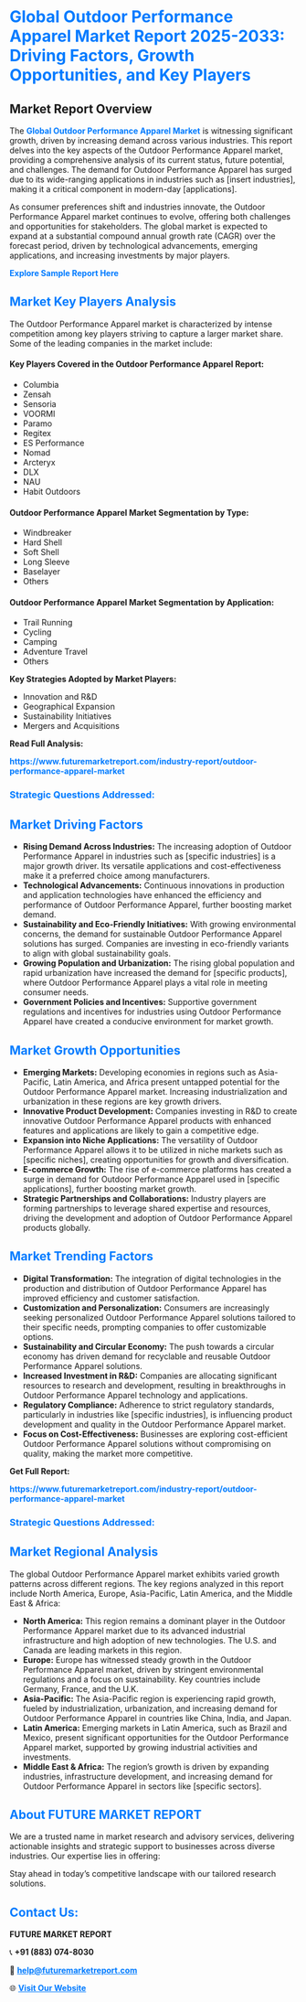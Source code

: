 <h1 style="color: #007BFF;">Global Outdoor Performance Apparel Market Report 2025-2033: Driving Factors, Growth Opportunities, and Key Players</h1>

<section id="overview">
<h2>Market Report Overview</h2>
<p>The <a href="https://www.futuremarketreport.com/industry-report/outdoor-performance-apparel-market" style="color: #007BFF; text-decoration: none;"><strong>Global Outdoor Performance Apparel Market</strong></a> is witnessing significant growth, driven by increasing demand across various industries. This report delves into the key aspects of the Outdoor Performance Apparel market, providing a comprehensive analysis of its current status, future potential, and challenges. The demand for Outdoor Performance Apparel has surged due to its wide-ranging applications in industries such as [insert industries], making it a critical component in modern-day [applications].</p>
<p>As consumer preferences shift and industries innovate, the Outdoor Performance Apparel market continues to evolve, offering both challenges and opportunities for stakeholders. The global market is expected to expand at a substantial compound annual growth rate (CAGR) over the forecast period, driven by technological advancements, emerging applications, and increasing investments by major players.</p>
</section>

<section id="overview">
<p><a href="https://www.futuremarketreport.com/request-sample/reportId=53658" style="color: #007BFF; text-decoration: none;"><strong>Explore Sample Report Here</strong></a></p>
</section>

<section id="key-players">
<h2 style="color: #007BFF;">Market Key Players Analysis</h2>
<p>The Outdoor Performance Apparel market is characterized by intense competition among key players striving to capture a larger market share. Some of the leading companies in the market include:</p>
<h4>Key Players Covered in the Outdoor Performance Apparel Report:</h4>
<ul><li>Columbia</li><li>Zensah</li><li>Sensoria</li><li>VOORMI</li><li>Paramo</li><li>Regitex</li><li>ES Performance</li><li>Nomad</li><li>Arcteryx</li><li>DLX</li><li>NAU</li><li>Habit Outdoors</li></ul>
<h4>Outdoor Performance Apparel Market Segmentation by Type:</h4>
<ul><li>Windbreaker</li><li>Hard Shell</li><li>Soft Shell</li><li>Long Sleeve</li><li>Baselayer</li><li>Others</li></ul>

<h4>Outdoor Performance Apparel Market Segmentation by Application:</h4>
<ul><li>Trail Running</li><li>Cycling</li><li>Camping</li><li>Adventure Travel</li><li>Others</li></ul>
<p><strong>Key Strategies Adopted by Market Players:</strong></p>
<ul>
<li>Innovation and R&D</li>
<li>Geographical Expansion</li>
<li>Sustainability Initiatives</li>
<li>Mergers and Acquisitions</li>
</ul>
</section>

<section>
<p><strong>Read Full Analysis: </strong></p><a href="https://www.futuremarketreport.com/industry-report/outdoor-performance-apparel-market" style="color: #007BFF; text-decoration: none;"><strong>https://www.futuremarketreport.com/industry-report/outdoor-performance-apparel-market</strong></a>
<h3 style="color: #007BFF;">Strategic Questions Addressed:</h3>
</section>

<section id="driving-factors">
<h2 style="color: #007BFF;">Market Driving Factors</h2>
<ul>
<li><strong>Rising Demand Across Industries:</strong> The increasing adoption of Outdoor Performance Apparel in industries such as [specific industries] is a major growth driver. Its versatile applications and cost-effectiveness make it a preferred choice among manufacturers.</li>
<li><strong>Technological Advancements:</strong> Continuous innovations in production and application technologies have enhanced the efficiency and performance of Outdoor Performance Apparel, further boosting market demand.</li>
<li><strong>Sustainability and Eco-Friendly Initiatives:</strong> With growing environmental concerns, the demand for sustainable Outdoor Performance Apparel solutions has surged. Companies are investing in eco-friendly variants to align with global sustainability goals.</li>
<li><strong>Growing Population and Urbanization:</strong> The rising global population and rapid urbanization have increased the demand for [specific products], where Outdoor Performance Apparel plays a vital role in meeting consumer needs.</li>
<li><strong>Government Policies and Incentives:</strong> Supportive government regulations and incentives for industries using Outdoor Performance Apparel have created a conducive environment for market growth.</li>
</ul>
</section>

<section id="growth-opportunities">
<h2 style="color: #007BFF;">Market Growth Opportunities</h2>
<ul>
<li><strong>Emerging Markets:</strong> Developing economies in regions such as Asia-Pacific, Latin America, and Africa present untapped potential for the Outdoor Performance Apparel market. Increasing industrialization and urbanization in these regions are key growth drivers.</li>
<li><strong>Innovative Product Development:</strong> Companies investing in R&D to create innovative Outdoor Performance Apparel products with enhanced features and applications are likely to gain a competitive edge.</li>
<li><strong>Expansion into Niche Applications:</strong> The versatility of Outdoor Performance Apparel allows it to be utilized in niche markets such as [specific niches], creating opportunities for growth and diversification.</li>
<li><strong>E-commerce Growth:</strong> The rise of e-commerce platforms has created a surge in demand for Outdoor Performance Apparel used in [specific applications], further boosting market growth.</li>
<li><strong>Strategic Partnerships and Collaborations:</strong> Industry players are forming partnerships to leverage shared expertise and resources, driving the development and adoption of Outdoor Performance Apparel products globally.</li>
</ul>
</section>

<section id="trending-factors">
<h2 style="color: #007BFF;">Market Trending Factors</h2>
<ul>
<li><strong>Digital Transformation:</strong> The integration of digital technologies in the production and distribution of Outdoor Performance Apparel has improved efficiency and customer satisfaction.</li>
<li><strong>Customization and Personalization:</strong> Consumers are increasingly seeking personalized Outdoor Performance Apparel solutions tailored to their specific needs, prompting companies to offer customizable options.</li>
<li><strong>Sustainability and Circular Economy:</strong> The push towards a circular economy has driven demand for recyclable and reusable Outdoor Performance Apparel solutions.</li>
<li><strong>Increased Investment in R&D:</strong> Companies are allocating significant resources to research and development, resulting in breakthroughs in Outdoor Performance Apparel technology and applications.</li>
<li><strong>Regulatory Compliance:</strong> Adherence to strict regulatory standards, particularly in industries like [specific industries], is influencing product development and quality in the Outdoor Performance Apparel market.</li>
<li><strong>Focus on Cost-Effectiveness:</strong> Businesses are exploring cost-efficient Outdoor Performance Apparel solutions without compromising on quality, making the market more competitive.</li>
</ul>
</section>

<section>
<p><strong>Get Full Report: </strong></p><a href="https://www.futuremarketreport.com/industry-report/outdoor-performance-apparel-market" style="color: #007BFF; text-decoration: none;"><strong>https://www.futuremarketreport.com/industry-report/outdoor-performance-apparel-market</strong></a>
<h3 style="color: #007BFF;">Strategic Questions Addressed:</h3>
</section>


<section id="regional-analysis">
<h2 style="color: #007BFF;">Market Regional Analysis</h2>
<p>The global Outdoor Performance Apparel market exhibits varied growth patterns across different regions. The key regions analyzed in this report include North America, Europe, Asia-Pacific, Latin America, and the Middle East & Africa:</p>
<ul>
<li><strong>North America:</strong> This region remains a dominant player in the Outdoor Performance Apparel market due to its advanced industrial infrastructure and high adoption of new technologies. The U.S. and Canada are leading markets in this region.</li>
<li><strong>Europe:</strong> Europe has witnessed steady growth in the Outdoor Performance Apparel market, driven by stringent environmental regulations and a focus on sustainability. Key countries include Germany, France, and the U.K.</li>
<li><strong>Asia-Pacific:</strong> The Asia-Pacific region is experiencing rapid growth, fueled by industrialization, urbanization, and increasing demand for Outdoor Performance Apparel in countries like China, India, and Japan.</li>
<li><strong>Latin America:</strong> Emerging markets in Latin America, such as Brazil and Mexico, present significant opportunities for the Outdoor Performance Apparel market, supported by growing industrial activities and investments.</li>
<li><strong>Middle East & Africa:</strong> The region’s growth is driven by expanding industries, infrastructure development, and increasing demand for Outdoor Performance Apparel in sectors like [specific sectors].</li>
</ul>
</section>

<footer>
<h2 style="color: #007BFF;">About FUTURE MARKET REPORT</h2>
<p>We are a trusted name in market research and advisory services, delivering actionable insights and strategic support to businesses across diverse industries. Our expertise lies in offering:</p>

<p>Stay ahead in today’s competitive landscape with our tailored research solutions.</p>

<h2 style="color: #007BFF;">Contact Us:</h2>
<p><strong>FUTURE MARKET REPORT</strong></p>
<p>📞 <strong>+91 (883) 074-8030</strong></p>
<p>📧 <strong><a href="mailto:help@futuremarketreport.com" style="color: #007BFF;">help@futuremarketreport.com</a></strong></p>
<p>🌐 <strong><a href="https://www.futuremarketreport.com/" style="color: #007BFF;">Visit Our Website</a></strong></p>
</footer>